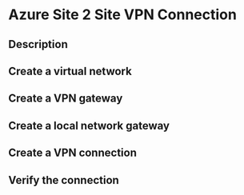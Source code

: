 <h1>Azure Site 2 Site VPN Connection</h1>

<h2>Description</h2> 

<b> </b>


<h2>Create a virtual network</h2>
<p></p>





<h2>Create a VPN gateway</h2>
<p></p>




<h2>Create a local network gateway</h2>
<p></p>



<h2>Create a VPN connection</h2>
<p></p>



<h2>Verify the connection</h2>
<p></p>

